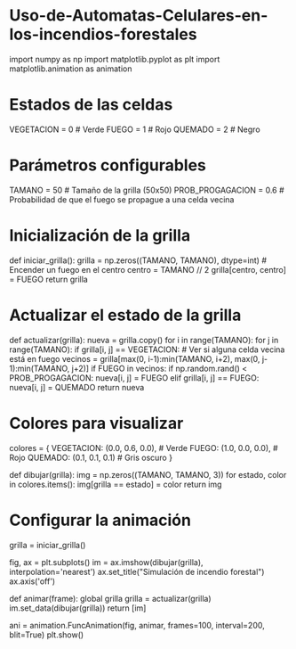 # Uso-de-Automatas-Celulares-en-los-incendios-forestales

import numpy as np
import matplotlib.pyplot as plt
import matplotlib.animation as animation

# Estados de las celdas
VEGETACION = 0  # Verde
FUEGO = 1       # Rojo
QUEMADO = 2     # Negro

# Parámetros configurables
TAMANO = 50              # Tamaño de la grilla (50x50)
PROB_PROGAGACION = 0.6   # Probabilidad de que el fuego se propague a una celda vecina

# Inicialización de la grilla
def iniciar_grilla():
    grilla = np.zeros((TAMANO, TAMANO), dtype=int)
    # Encender un fuego en el centro
    centro = TAMANO // 2
    grilla[centro, centro] = FUEGO
    return grilla

# Actualizar el estado de la grilla
def actualizar(grilla):
    nueva = grilla.copy()
    for i in range(TAMANO):
        for j in range(TAMANO):
            if grilla[i, j] == VEGETACION:
                # Ver si alguna celda vecina está en fuego
                vecinos = grilla[max(0, i-1):min(TAMANO, i+2), max(0, j-1):min(TAMANO, j+2)]
                if FUEGO in vecinos:
                    if np.random.rand() < PROB_PROGAGACION:
                        nueva[i, j] = FUEGO
            elif grilla[i, j] == FUEGO:
                nueva[i, j] = QUEMADO
    return nueva

# Colores para visualizar
colores = {
    VEGETACION: (0.0, 0.6, 0.0),  # Verde
    FUEGO: (1.0, 0.0, 0.0),       # Rojo
    QUEMADO: (0.1, 0.1, 0.1)      # Gris oscuro
}

def dibujar(grilla):
    img = np.zeros((TAMANO, TAMANO, 3))
    for estado, color in colores.items():
        img[grilla == estado] = color
    return img

# Configurar la animación
grilla = iniciar_grilla()

fig, ax = plt.subplots()
im = ax.imshow(dibujar(grilla), interpolation='nearest')
ax.set_title("Simulación de incendio forestal")
ax.axis('off')

def animar(frame):
    global grilla
    grilla = actualizar(grilla)
    im.set_data(dibujar(grilla))
    return [im]

ani = animation.FuncAnimation(fig, animar, frames=100, interval=200, blit=True)
plt.show()
